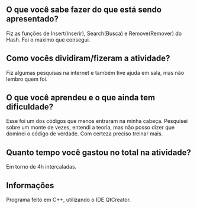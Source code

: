 ## O que você sabe fazer do que está sendo apresentado?
Fiz as funções de Insert(Inserir), Search(Busca) e Remove(Remover) do Hash. Foi o maximo que consegui.

## Como vocês dividiram/fizeram a atividade?
Fiz algumas pesquisas na internet e também tive ajuda em sala, mas não lembro quem foi.

## O que você aprendeu e o que ainda tem dificuldade?
Esse foi um dos códigos que menos entraram na minha cabeça. Pesquisei sobre um monte de vezes, entendi a teoria, mas não posso dizer que dominei o código de verdade. Com certeza preciso treinar mais.

## Quanto tempo você gastou no total na atividade?
Em torno de 4h intercaladas.

## Informações
Programa feito em C++, utilizando o IDE QtCreator.
